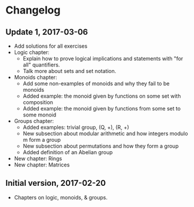 # Changelog

## Update 1, 2017-03-06

* Add solutions for all exercises
* Logic chapter:
  * Explain how to prove logical implications and statements with "for all"
    quantifiers.
  * Talk more about sets and set notation.
* Monoids chapter:
  * Add some non-examples of monoids and why they fail to be monoids
  * Added example: the monoid given by functions on some set with composition
  * Added example: the monoid given by functions from some set to some monoid
* Groups chapter:
  * Added examples: trivial group, (Q, +), (R, +)
  * New subsection about modular arithmetic and how integers modulo m form a
    group
  * New subsection about permutations and how they form a group
  * Added definition of an Abelian group
* New chapter: Rings
* New chapter: Matrices

## Initial version, 2017-02-20

* Chapters on logic, monoids, & groups.
